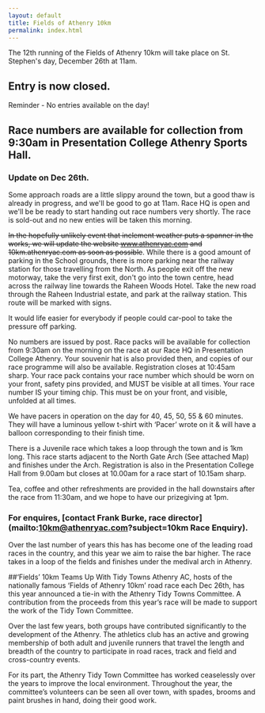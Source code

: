 ```yaml
---
layout: default
title: Fields of Athenry 10km
permalink: index.html
---
```

The 12th running of the Fields of Athenry 10km will take place on St. Stephen's day, December 26th at 11am.

## Entry is now closed.
Reminder - No entries available on the day!

## Race numbers are available for collection from 9:30am in Presentation College Athenry Sports Hall.

### Update on Dec 26th.
Some approach roads are a little slippy around the town, but a good thaw is already in progress, and we'll be good to go at 11am.
Race HQ is open and we'll be be ready to start handing out race numbers very shortly. The race is sold-out and no new enties will be taken this morning.

<strike>In the hopefully unlikely event that inclement weather puts a spanner in the works, we will update the website www.athenryac.com and 10km.athenryac.com as soon as possible</strike>.
While there is a good amount of parking in the School grounds, there is more parking near the railway station for those travelling from the North.
As people exit off the new motorway, take the very first exit, don't go into the town centre, head across the railway line towards the Raheen Woods Hotel. Take the new road through the Raheen Industrial estate, and park at the railway station. This route will be marked with signs.

It would life easier for everybody if people could car-pool to take the pressure off parking.

No numbers are issued by post. Race packs will be available for collection from 9:30am on the morning on the race at our Race HQ in Presentation College Athenry. Your souvenir hat is also provided then, and copies of our race programme will also be available. Registration closes at 10:45am sharp.
Your race pack contains your race number which should be worn on your front, safety pins provided, and MUST be visible at all times.
Your race number IS your timing chip. This must be on your front, and visible, unfolded at all times.

We have pacers in operation on the day for 40, 45, 50, 55 & 60 minutes. They will have a luminous yellow t-shirt with ‘Pacer’ wrote on it & will have a balloon corresponding to their finish time.

There is a Juvenile race which takes a loop through the town and is 1km long. This race starts adjacent to the North Gate Arch (See attached Map) and finishes under the Arch. Registration is also in the Presentation College Hall from 9.00am but closes at 10.00am for a race start of 10.15am sharp.

Tea, coffee and other refreshments are provided in the hall downstairs after the race from 11:30am, and we hope to have our prizegiving at 1pm.

### For enquires, [contact Frank Burke, race director](mailto:10km@athenryac.com?subject=10km Race Enquiry).

Over the last number of years this has has become one of the leading road races in the country, and this year we aim to raise the bar higher. The race takes in a loop of the fields and finishes under the medival arch in Athenry. 

##‘Fields’ 10km Teams Up With Tidy Towns
Athenry AC, hosts of the nationally famous ‘Fields of Athenry 10km’ road race each Dec 26th, has this year announced a tie-in with the Athenry Tidy Towns Committee. A contribution from the proceeds from this year’s race will be made to support the work of the Tidy Town Committee.

Over the last few years, both groups have contributed significantly to the development of the Athenry. The athletics club has an active and growing membership of both adult and juvenile runners that travel the length and breadth of the country to participate in road races, track and field and cross-country events. 

For its part, the Athenry Tidy Town Committee has worked ceaselessly over the years to improve the local environment. Throughout the year, the committee’s volunteers can be seen all over town, with spades, brooms and paint brushes in hand, doing their good work.

